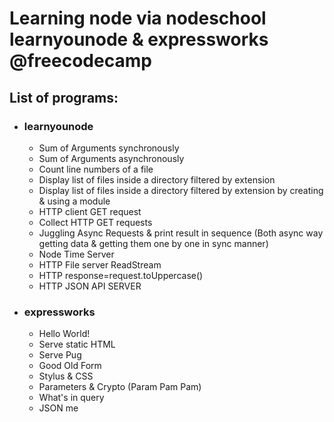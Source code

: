 # Learning node via nodeschool learnyounode & expressworks @freecodecamp

## List of programs:

* ### learnyounode
    * Sum of Arguments synchronously
    * Sum of Arguments asynchronously
    * Count line numbers of a file
    * Display list of files inside a directory filtered by extension
    * Display list of files inside a directory filtered by extension by creating & using a module
    * HTTP client GET request
    * Collect HTTP GET requests
    * Juggling Async Requests & print result in sequence (Both async way getting data & getting them one by one in sync manner)
    * Node Time Server
    * HTTP File server ReadStream
    * HTTP response=request.toUppercase()
    * HTTP JSON API SERVER

* ### expressworks
    * Hello World!
    * Serve static HTML
    * Serve Pug
    * Good Old Form
    * Stylus & CSS
    * Parameters & Crypto (Param Pam Pam)
    * What's in query
    * JSON me